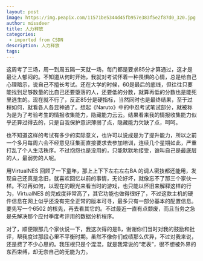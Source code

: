 ```yaml
---
layout: post
image: https://img.peapix.com/11571be5344d45fb957e383f5e2f87d0_320.jpg
author: missdeer
title: 人力释放
categories: 
 - imported from CSDN
description: 人力释放
tags: 
---
```


这周考了三场，周一到周五隔一天就一场，每门都是要求85分才算通过，这才是最让人郁闷的。不知道从何时开始，我就对考试怀着一种畏惧的心情，总是给自己心理暗示，说自己不擅长考试。还在大学的时候，60是最后的底线，但往往只要能找到足够数量的比自己还要堕落的人，还要低的分数，就算再低的分数也是能死里逃生的。现在就不行了，反正85分是硬指标，当然同时也是最终结果，至于过程如何，就看各人各显神通了。想起《Naruto》中的中忍考试笔试部分，就被称为是为了考验考生的情报收集能力，隐藏能力云云。结果看来我的情报收集能力似乎还算过得去的，只是自我保护意识薄弱了点，隐藏能力欠缺了点，呵呵。

也不知道这样的考试有多少的实际意义，也许可以说成是为了提升能力，所以之前一个多月每周六会不经意见征集而直接要求去参加培训，连续几个星期如此，严重打乱了个人生活秩序。不过抱怨也是没用的，只能默默地接受，谁叫自己是最底层的人，最弱势的人呢。

用VirtualNES 回顾了一下童年，那上上下下左右左右BA 的调人密技都还能用，发现自己还真是念旧，就喜欢回忆以前的事情，无论好坏，就像忘不了那三个家伙一样。不过再如何，以现在的眼光来看当时的游戏，也只能以怀旧来解释这样的行为，VirtualNES 的完成度非常高了，其它功能也做得很好了，不过这款主机的硬件信息在网上似乎还没有完全正常的版本可寻，最多只有一部分基本的配置信息。要先写一个6502 的核先，再去看其它的。不过最近一直有点颓废，而且当务之急是先解决那个应付季度考评用的数据分析程序。

对了，顺便跟那几个家伙说一下，我这次得的是B，谢谢你们当时对我的鼓励和批评，帮我度过那段心里不平衡时期。虽然不像你们成绩那么优异，不过对我来说，还是费了不少心思的。我压根只是个混混，就是我常说的“老表”，很不想被外界的东西束缚，却无奈自己的无能为力。
